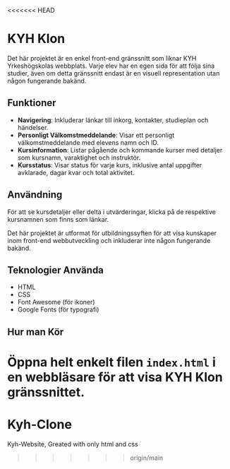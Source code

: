 <<<<<<< HEAD
# KYH Klon

Det här projektet är en enkel front-end gränssnitt som liknar KYH Yrkeshögskolas webbplats. Varje elev har en egen sida för att följa sina studier, även om detta gränssnitt endast är en visuell representation utan någon fungerande bakänd.

## Funktioner

- **Navigering**: Inkluderar länkar till inkorg, kontakter, studieplan och händelser.
- **Personligt Välkomstmeddelande**: Visar ett personligt välkomstmeddelande med elevens namn och ID.
- **Kursinformation**: Listar pågående och kommande kurser med detaljer som kursnamn, varaktighet och instruktör.
- **Kursstatus**: Visar status för varje kurs, inklusive antal uppgifter avklarade, dagar kvar och total aktivitet.

## Användning

För att se kursdetaljer eller delta i utvärderingar, klicka på de respektive kursnamnen som finns som länkar.

Det här projektet är utformat för utbildningssyften för att visa kunskaper inom front-end webbutveckling och inkluderar inte någon fungerande bakänd.

## Teknologier Använda

- HTML
- CSS
- Font Awesome (för ikoner)
- Google Fonts (för typografi)

## Hur man Kör

Öppna helt enkelt filen `index.html` i en webbläsare för att visa KYH Klon gränssnittet.
=======
# Kyh-Clone
Kyh-Website, Greated with only html and css
>>>>>>> origin/main
